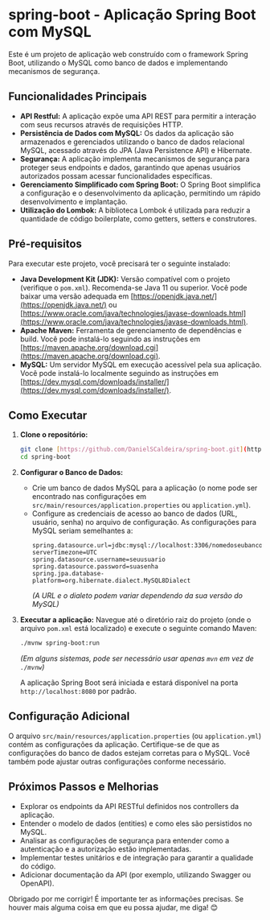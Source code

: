 # spring-boot - Aplicação Spring Boot com MySQL 

Este é um projeto de aplicação web construído com o framework Spring Boot, utilizando o MySQL como banco de dados e implementando mecanismos de segurança.

## Funcionalidades Principais

* **API Restful:** A aplicação expõe uma API REST para permitir a interação com seus recursos através de requisições HTTP.
* **Persistência de Dados com MySQL:** Os dados da aplicação são armazenados e gerenciados utilizando o banco de dados relacional MySQL, acessado através do JPA (Java Persistence API) e Hibernate.
* **Segurança:** A aplicação implementa mecanismos de segurança para proteger seus endpoints e dados, garantindo que apenas usuários autorizados possam acessar funcionalidades específicas.
* **Gerenciamento Simplificado com Spring Boot:** O Spring Boot simplifica a configuração e o desenvolvimento da aplicação, permitindo um rápido desenvolvimento e implantação.
* **Utilização do Lombok:** A biblioteca Lombok é utilizada para reduzir a quantidade de código boilerplate, como getters, setters e construtores.

## Pré-requisitos

Para executar este projeto, você precisará ter o seguinte instalado:

* **Java Development Kit (JDK):** Versão compatível com o projeto (verifique o `pom.xml`). Recomenda-se Java 11 ou superior. Você pode baixar uma versão adequada em [https://openjdk.java.net/](https://openjdk.java.net/) ou [https://www.oracle.com/java/technologies/javase-downloads.html](https://www.oracle.com/java/technologies/javase-downloads.html).
* **Apache Maven:** Ferramenta de gerenciamento de dependências e build. Você pode instalá-lo seguindo as instruções em [https://maven.apache.org/download.cgi](https://maven.apache.org/download.cgi).
* **MySQL:** Um servidor MySQL em execução acessível pela sua aplicação. Você pode instalá-lo localmente seguindo as instruções em [https://dev.mysql.com/downloads/installer/](https://dev.mysql.com/downloads/installer/).

## Como Executar

1.  **Clone o repositório:**
    ```bash
    git clone [https://github.com/DanielSCaldeira/spring-boot.git](https://github.com/DanielSCaldeira/spring-boot.git)
    cd spring-boot
    ```

2.  **Configurar o Banco de Dados:**
    * Crie um banco de dados MySQL para a aplicação (o nome pode ser encontrado nas configurações em `src/main/resources/application.properties` ou `application.yml`).
    * Configure as credenciais de acesso ao banco de dados (URL, usuário, senha) no arquivo de configuração. As configurações para MySQL seriam semelhantes a:
      ```properties
      spring.datasource.url=jdbc:mysql://localhost:3306/nomedoseubanco?serverTimezone=UTC
      spring.datasource.username=seuusuario
      spring.datasource.password=suasenha
      spring.jpa.database-platform=org.hibernate.dialect.MySQL8Dialect
      ```
      *(A URL e o dialeto podem variar dependendo da sua versão do MySQL)*

3.  **Executar a aplicação:**
    Navegue até o diretório raiz do projeto (onde o arquivo `pom.xml` está localizado) e execute o seguinte comando Maven:
    ```bash
    ./mvnw spring-boot:run
    ```
    *(Em alguns sistemas, pode ser necessário usar apenas `mvn` em vez de `./mvnw`)*

    A aplicação Spring Boot será iniciada e estará disponível na porta `http://localhost:8080` por padrão.

## Configuração Adicional

O arquivo `src/main/resources/application.properties` (ou `application.yml`) contém as configurações da aplicação. Certifique-se de que as configurações do banco de dados estejam corretas para o MySQL. Você também pode ajustar outras configurações conforme necessário.

## Próximos Passos e Melhorias

* Explorar os endpoints da API RESTful definidos nos controllers da aplicação.
* Entender o modelo de dados (entities) e como eles são persistidos no MySQL.
* Analisar as configurações de segurança para entender como a autenticação e a autorização estão implementadas.
* Implementar testes unitários e de integração para garantir a qualidade do código.
* Adicionar documentação da API (por exemplo, utilizando Swagger ou OpenAPI).

Obrigado por me corrigir! É importante ter as informações precisas. Se houver mais alguma coisa em que eu possa ajudar, me diga! 😊
